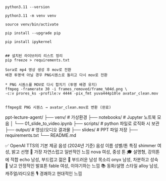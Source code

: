 ```

python3.11 --version

python3.11 -m venv venv

source venv/bin/activate

pip install --upgrade pip

pip install ipykernel


## 설치된 라이브러리 리스트 정리
pip freeze > requirements.txt

```

```
Sora로 mp4 영상 생성 후 mov로 전환
배경 투명색 아닐 경우 PNG시퀀스로 돌리고 다시 mov로 전환

* PNG 시퀀스를 MOV로 다시 합치기 (투명 배경 유지)
ffmpeg -framerate 30 -i frames_removed/frame_%04d.png \
-c:v prores_ks -profile:v 4444 -pix_fmt yuva444p10le avatar_clean.mov


ffmpeg로 PNG 시퀀스 → avatar_clean.mov로 변환 (완료)
```

ppt-lecture-agent/
├── venv/ # 가상환경
├── notebooks/ # Jupyter 노트북 모음
│ └── 01_slide_to_video.ipynb
├── scripts/ # python 파일로 로직화 시 보관
├── output/ # 영상/오디오 결과물
├── slides/ # PPT 파일 저장
├── requirements.txt
└── README.md

✅ OpenAI TTS의 기본 제공 음성 (2024년 기준)
음성 이름 성별/톤 특징
shimmer 여성, 밝고 선명 💁 가장 자연스럽고 일반적인 느낌
nova 여성, 중성 톤 🎓 설명형, 강의톤에 적합
echo 남성, 부드럽고 젊은 👦 부드러운 남성 목소리
onyx 남성, 차분하고 성숙 👨 낮고 안정적인 발표톤
fable 여성, 이야기하는 느낌 📚 동화/설명 스타일
alloy 남성, 캐주얼/라디오톤 🎙️ 경쾌하고 현대적인 느낌
